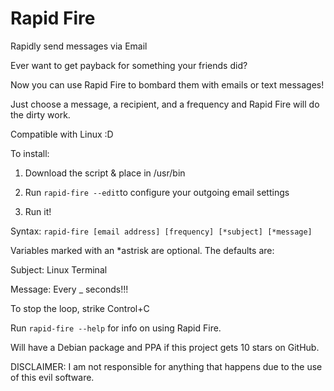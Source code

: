 Rapid Fire
==========

Rapidly send messages via Email

Ever want to get payback for something your friends did?

Now you can use Rapid Fire to bombard them with emails or text messages!

Just choose a message, a recipient, and a frequency and Rapid Fire will do the dirty work.

Compatible with Linux :D


To install:

1. Download the script & place in /usr/bin

2. Run `rapid-fire --edit`to configure your outgoing email settings

3. Run it!


Syntax: `rapid-fire [email address] [frequency] [*subject] [*message]`

Variables marked with an *astrisk are optional. The defaults are:

Subject: Linux Terminal

Message: Every _ seconds!!!

To stop the loop, strike Control+C


Run `rapid-fire --help` for info on using Rapid Fire.

Will have a Debian package and PPA if this project gets 10 stars on GitHub.

DISCLAIMER: I am not responsible for anything that happens due to the use of this evil software.
